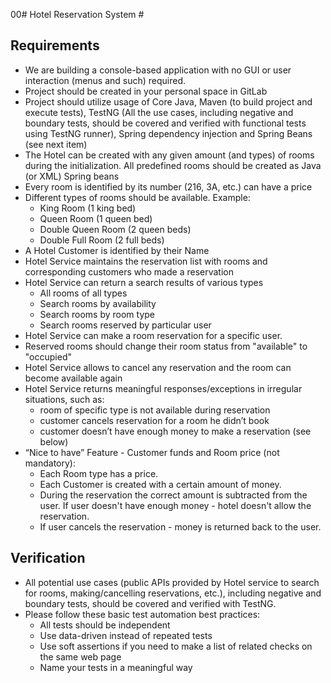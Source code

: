 00# Hotel Reservation System #

## Requirements ##

- We are building a console-based application with no GUI or user interaction (menus and such) required.
- Project should be created in your personal space in GitLab
- Project should utilize usage of Core Java, Maven (to build project and execute tests), TestNG (All the use cases, including negative and boundary tests, should be covered and verified with functional tests using TestNG runner), Spring dependency injection and Spring Beans (see next item)
- The Hotel can be created with any given amount (and types) of rooms during the initialization. All predefined rooms should be created as Java (or XML) Spring beans
- Every room is identified by its number (216, 3A, etc.) can have a price
- Different types of rooms should be available. Example:
    - King Room (1 king bed)
    - Queen Room (1 queen bed)
    - Double Queen Room (2 queen beds)
    - Double Full Room (2 full beds)
- A Hotel Customer is identified by their Name 
- Hotel Service maintains the reservation list with rooms and corresponding customers who made a reservation
- Hotel Service can return a search results of various types
    - All rooms of all types
    - Search rooms by availability
    - Search rooms by room type
    - Search rooms reserved by particular user
- Hotel Service can make a room reservation for a specific user.
- Reserved rooms should change their room status from "available" to "occupied"
- Hotel Service allows to cancel any reservation and the room can become available again
- Hotel Service returns meaningful responses/exceptions in irregular situations, such as:
    - room of specific type is not available during reservation
    - customer cancels reservation for a room he didn’t book
    - customer doesn’t have enough money to make a reservation (see below)
- “Nice to have” Feature - Customer funds and Room price (not mandatory):
    - Each Room type has a price.
    - Each Customer is created with a certain amount of money. 
    - During the reservation the correct amount is subtracted from the user. If user doesn't have enough money - hotel doesn't allow the reservation.
    - If user cancels the reservation - money is returned back to the user.
## Verification ##
- All potential use cases (public APIs provided by Hotel service to search for rooms, making/cancelling reservations, etc.), including negative and boundary tests, should be covered and verified with TestNG.
- Please follow these basic test automation best practices:
    - All tests should be independent
    - Use data-driven instead of repeated tests
    - Use soft assertions if you need to make a list of related checks on the same web page
    - Name your tests in a meaningful way
